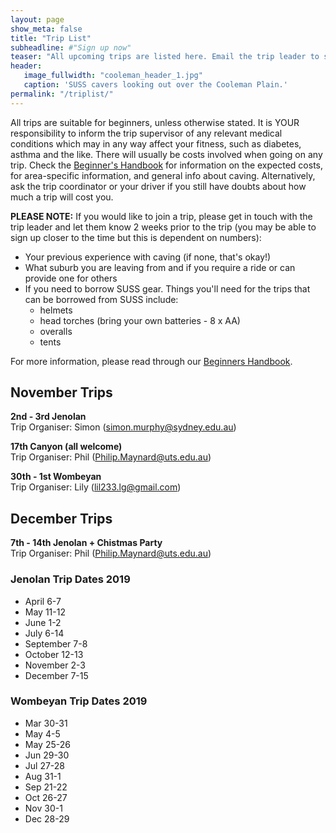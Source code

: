 ```yaml
---
layout: page
show_meta: false
title: "Trip List"
subheadline: #"Sign up now"
teaser: "All upcoming trips are listed here. Email the trip leader to sign up."
header:
   image_fullwidth: "cooleman_header_1.jpg"
   caption: 'SUSS cavers looking out over the Cooleman Plain.'
permalink: "/triplist/"
---
```


<!-- To Do convert this to auto genarage from a yaml file -->

All trips are suitable for beginners, unless otherwise stated.  It is YOUR responsibility to inform the trip supervisor of any relevant medical
conditions which may in any way affect your fitness, such as diabetes,
asthma and the like. There will usually be costs involved when going on any trip. Check the <a href="/assets/handbook.pdf">Beginner's Handbook</a>
for information on the expected costs, for area-specific information, and general info about caving. Alternatively, ask the trip coordinator or your driver
if you still have doubts about how much a trip will cost you.

**PLEASE NOTE:**
If you would like to join a trip, please get in touch with the trip leader and let them know 2 weeks prior to the trip (you may be able to sign up closer to the time but this is dependent on numbers):

-   Your previous experience with caving (if none, that's okay!)
-   What suburb you are leaving from and if you require a ride or can provide one for others
-   If you need to borrow SUSS gear. Things you'll need for the trips that can be borrowed from SUSS include:
    -   helmets
    -   head torches (bring your own batteries - 8 x AA)
    -   overalls
    -   tents

For more information, please read through our [Beginners Handbook](/assets/handbook.pdf).

## November Trips

**2nd - 3rd Jenolan**  
Trip Organiser: Simon (simon.murphy@sydney.edu.au)

**17th Canyon (all welcome)**  
Trip Organiser: Phil (Philip.Maynard@uts.edu.au)

**30th - 1st Wombeyan**  
Trip Organiser: Lily (lil233.lg@gmail.com)

## December Trips

**7th - 14th Jenolan + Chistmas Party**  
Trip Organiser: Phil (Philip.Maynard@uts.edu.au)


### Jenolan Trip Dates 2019

-   April 6-7
-   May 11-12
-   June 1-2
-   July 6-14
-   September 7-8
-   October 12-13
-   November 2-3
-   December 7-15

### Wombeyan Trip Dates 2019

-   Mar 30-31
-   May 4-5
-   May 25-26
-   Jun 29-30
-   Jul 27-28
-   Aug 31-1
-   Sep 21-22
-   Oct 26-27
-   Nov 30-1
-   Dec 28-29
